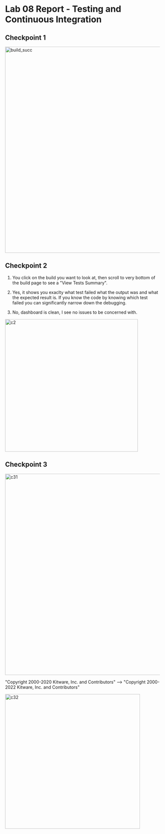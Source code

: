 # Lab 08 Report - Testing and Continuous Integration

## Checkpoint 1
<img width="672" alt="build_succ" src="https://user-images.githubusercontent.com/75342856/160252652-a2b8dac7-bbee-4267-91d2-d3d1da4e31ab.PNG">

## Checkpoint 2
1) You click on the build you want to look at, then scroll to very bottom of the build page to see a "View Tests Summary".

2) Yes, it shows you exaclty what test failed what the output was and what the expected result is. If you know the code by knowing which test failed you can significantly narrow down the debugging.

3) No, dashboard is clean, I see no issues to be concerned with.

<img width="432" alt="c2" src="https://user-images.githubusercontent.com/75342856/160254577-1e996860-2583-44f7-8f39-62aa9dfae85e.PNG">

## Checkpoint 3

<img width="656" alt="c31" src="https://user-images.githubusercontent.com/75342856/160255185-d9380339-7071-4fdd-b641-5853cbe812b6.PNG">

"Copyright 2000-2020 Kitware, Inc. and Contributors" --> "Copyright 2000-2022 Kitware, Inc. and Contributors"

<img width="439" alt="c32" src="https://user-images.githubusercontent.com/75342856/160255335-395798b6-0f42-4157-ba6a-01ab23d4290d.PNG">
